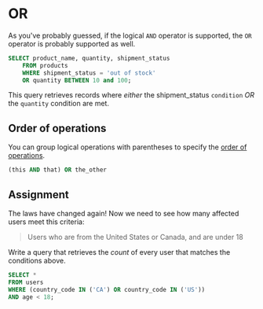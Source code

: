 # OR

As you've probably guessed, if the logical `AND` operator is supported, the `OR` operator is probably supported as well.

```SQL
SELECT product_name, quantity, shipment_status
    FROM products
    WHERE shipment_status = 'out of stock'
    OR quantity BETWEEN 10 and 100;
```

This query retrieves records where *either* the shipment_status `condition` *OR* the `quantity` condition are met.

## Order of operations

You can group logical operations with parentheses to specify the [order of operations](https://www.mathsisfun.com/operation-order-pemdas.html).

```sql
(this AND that) OR the_other
```

## Assignment

The laws have changed again! Now we need to see how many affected users meet this criteria:

> Users who are from the United States or Canada, and are under 18

Write a query that retrieves the *count* of every user that matches the conditions above.

```SQL
SELECT *
FROM users
WHERE (country_code IN ('CA') OR country_code IN ('US'))
AND age < 18;
```
